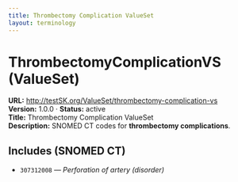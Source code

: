 ```yaml
---
title: Thrombectomy Complication ValueSet
layout: terminology
---
```


# ThrombectomyComplicationVS (ValueSet)

**URL:** http://testSK.org/ValueSet/thrombectomy-complication-vs  
**Version:** 1.0.0 · **Status:** active  
**Title:** Thrombectomy Complication ValueSet  
**Description:** SNOMED CT codes for **thrombectomy complications**.

## Includes (SNOMED CT)
- `307312008` — *Perforation of artery (disorder)*
